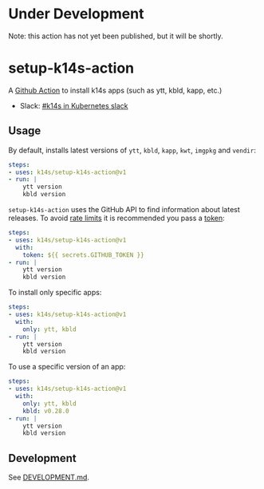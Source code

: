 # Under Development

Note: this action has not yet been published, but it will be shortly.

# setup-k14s-action

A [Github Action](https://github.com/features/actions) to install k14s apps (such as ytt, kbld, kapp, etc.)

- Slack: [#k14s in Kubernetes slack](https://slack.kubernetes.io)

## Usage

By default, installs latest versions of `ytt`, `kbld`, `kapp`, `kwt`, `imgpkg` and `vendir`:

```yaml
steps:
- uses: k14s/setup-k14s-action@v1
- run: |
    ytt version
    kbld version
```

`setup-k14s-action` uses the GitHub API to find information about latest releases. To avoid [rate limits](https://developer.github.com/v3/#rate-limiting) it is recommended you pass a [token](https://help.github.com/en/actions/configuring-and-managing-workflows/authenticating-with-the-github_token):

```yaml
steps:
- uses: k14s/setup-k14s-action@v1
  with:
    token: ${{ secrets.GITHUB_TOKEN }}
- run: |
    ytt version
    kbld version
```

To install only specific apps:

```yaml
steps:
- uses: k14s/setup-k14s-action@v1
  with:
    only: ytt, kbld
- run: |
    ytt version
    kbld version
```

To use a specific version of an app:

```yaml
steps:
- uses: k14s/setup-k14s-action@v1
  with:
    only: ytt, kbld
    kbld: v0.28.0
- run: |
    ytt version
    kbld version
```

## Development

See [DEVELOPMENT.md](https://github.com/k14s/setup-k14s-action/blob/develop/DEVELOPMENT.md).
